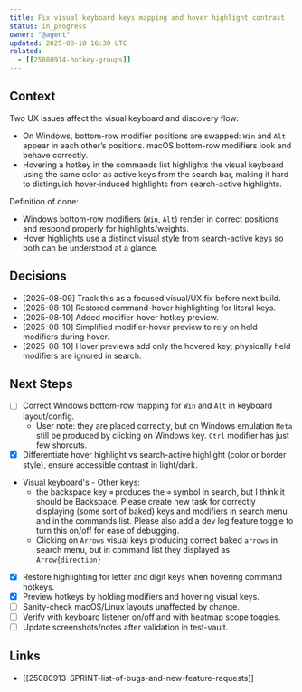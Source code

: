 ```yaml
---
title: Fix visual keyboard keys mapping and hover highlight contrast
status: in_progress
owner: "@agent"
updated: 2025-08-10 16:30 UTC
related:
  - [[25080914-hotkey-groups]]
---
```


## Context
Two UX issues affect the visual keyboard and discovery flow:
- On Windows, bottom-row modifier positions are swapped: `Win` and `Alt` appear in each other’s positions. macOS bottom-row modifiers look and behave correctly.
- Hovering a hotkey in the commands list highlights the visual keyboard using the same color as active keys from the search bar, making it hard to distinguish hover-induced highlights from search-active highlights.

Definition of done:
- Windows bottom-row modifiers (`Win`, `Alt`) render in correct positions and respond properly for highlights/weights.
- Hover highlights use a distinct visual style from search-active keys so both can be understood at a glance.

## Decisions
- [2025-08-09] Track this as a focused visual/UX fix before next build.
- [2025-08-10] Restored command-hover highlighting for literal keys.
- [2025-08-10] Added modifier-hover hotkey preview.
- [2025-08-10] Simplified modifier-hover preview to rely on held modifiers during hover.
- [2025-08-10] Hover previews add only the hovered key; physically held modifiers are ignored in search.

## Next Steps
- [ ] Correct Windows bottom-row mapping for `Win` and `Alt` in keyboard layout/config.
  - User note: they are placed correctly, but on Windows emulation `Meta` still be produced by clicking on Windows key. `Ctrl` modifier has just few shorcuts.
- [x] Differentiate hover highlight vs search-active highlight (color or border style), ensure accessible contrast in light/dark.
- Visual keyboard's - Other keys:
  - the backspace key `⌫` produces the `⌫` symbol in search, but I think it should be Backspace. Please create new task for correctly displaying (some sort of baked) keys and modifiers in search menu and in the commands list. Please also add a dev log feature toggle to turn this on/off for ease of debugging.
  - Clicking on `Arrows` visual keys producing correct baked `arrows` in search menu, but in command list they displayed as `Arrow{direction}`
- [x] Restore highlighting for letter and digit keys when hovering command hotkeys.
- [x] Preview hotkeys by holding modifiers and hovering visual keys.
- [ ] Sanity-check macOS/Linux layouts unaffected by change.
- [ ] Verify with keyboard listener on/off and with heatmap scope toggles.
- [ ] Update screenshots/notes after validation in test-vault.

## Links
- [[25080913-SPRINT-list-of-bugs-and-new-feature-requests]]
